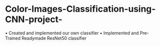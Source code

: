 # Color-Images-Classification-using-CNN-project-
• Created and implemented our own classifier • Implemented and Pre-Trained Readymade ResNet50 classifier

